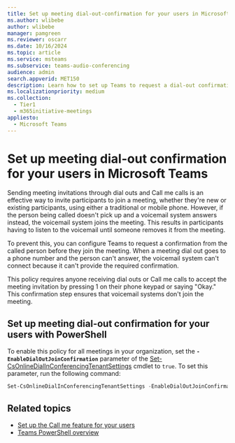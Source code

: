 ```yaml
---
title: Set up meeting dial-out-confirmation for your users in Microsoft Teams
ms.author: wlibebe
author: wlibebe
manager: pamgreen
ms.reviewer: oscarr
ms.date: 10/16/2024
ms.topic: article
ms.service: msteams
ms.subservice: teams-audio-conferencing
audience: admin
search.appverid: MET150
description: Learn how to set up Teams to request a dial-out confirmation to prevent voicemail systems from connecting to meetings when the called person is unable to answer the call.
ms.localizationpriority: medium
ms.collection: 
  - Tier1
  - m365initiative-meetings
appliesto: 
  - Microsoft Teams
---
```


# Set up meeting dial-out confirmation for your users in Microsoft Teams

Sending meeting invitations through dial outs and Call me calls is an effective way to invite participants to join a meeting, whether they're new or existing participants, using either a traditional or mobile phone. However, if the person being called doesn't pick up and a voicemail system answers instead, the voicemail system joins the meeting. This results in participants having to listen to the voicemail until someone removes it from the meeting.

To prevent this, you can configure Teams to request a confirmation from the called person before they join the meeting. When a meeting dial out goes to a phone number and the person can't answer, the voicemail system can't connect because it can't provide the required confirmation.

This policy requires anyone receiving dial outs or Call me calls to accept the meeting invitation by pressing 1 on their phone keypad or saying "Okay." This confirmation step ensures that voicemail systems don't join the meeting.

## Set up meeting dial-out confirmation for your users with PowerShell

To enable this policy for all meetings in your organization, set
the  **`-EnableDialOutJoinConfirmation`** parameter of the [Set-CsOnlineDialInConferencingTenantSettings](/powershell/module/teams/set-csonlinedialinconferencingtenantsettings) cmdlet to ```true```. To set this parameter, run the following command:

```PowerShell
Set-CsOnlineDialInConferencingTenantSettings -EnableDialOutJoinConfirmation $true
```

## Related topics

- [Set up the Call me feature for your users](set-up-the-call-me-feature-for-your-users.md)
- [Teams PowerShell overview](teams-powershell-overview.md)
